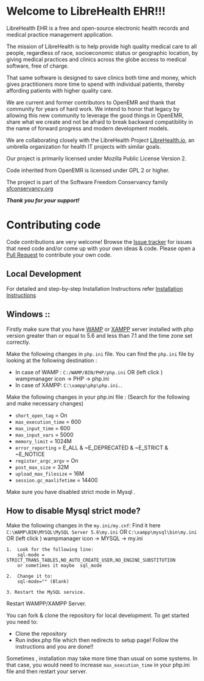 # Welcome to LibreHealth EHR!!!

LibreHealth EHR is a free and open-source electronic health records and
medical practice management application. 

The mission of LibreHealth is to help provide high quality medical care to all people, regardless of race, socioeconomic status or geographic location, by giving medical practices and clinics across the globe access to medical software, free of charge.

That same software is designed to save clinics both time and money, which gives practitioners more time to spend with individual patients, thereby affording patients with higher quality care.

We are current and former contributors to OpenEMR and thank that community for years of hard work. We intend to honor that legacy by allowing this new community to leverage the good things in OpenEMR, share what we create and not be afraid to break backward compatibility in the name of forward progress and modern development models.

We are collaborating closely with the LibreHealth Project [LibreHealth.io](http://LibreHealth.io), an umbrella organization for health IT projects with similar goals.   

Our project is primarily licensed under Mozilla Public License Version 2.

Code inherited from OpenEMR is licensed under GPL 2 or higher.

The project is part of the Software Freedom Conservancy family [sfconservancy.org](http://sfconservancy.org)  
 
***Thank you for your support!***


# Contributing code
Code contributions are very welcome! Browse the [Issue tracker](https://github.com/LibreHealthIO/LibreEHR/issues) for issues that need code and/or come up with your own ideas & code. Please open a [Pull Request](https://github.com/LibreHealthIO/LibreEHR/pulls) to contribute your own code.

## Local Development

For detailed and step-by-step Installation Instructions refer [Installation Instructions](/INSTALL.md)

## Windows :: 

Firstly make sure that you have [WAMP](http://www.wampserver.com/en/) or [XAMPP](https://www.apachefriends.org/index.html) server installed with php version greater than or equal to 5.6 and less than 7.1 and the time zone set correctly.

Make the following changes in `php.ini` file. You can find the `php.ini` file by looking at the following destination :
* In case of WAMP :
`C:/WAMP/BIN/PHP/php.ini` OR (left click )  wampmanager icon -> PHP -> php.ini
* In  case of XAMPP:
`C:\xampp\php\php.ini.`.


Make the following changes in your php.ini file :
(Search for the following and make necessary changes)

* `short_open_tag` = On
* `max_execution_time` = 600
* `max_input_time` = 600
* `max_input_vars` = 5000
* `memory_limit` = 1024M
* `error_reporting` = E_ALL & ~E_DEPRECATED & ~E_STRICT & ~E_NOTICE
* `register_argc_argv` = On
* `post_max_size` = 32M
* `upload_max_filesize` = 16M
* `session.gc_maxlifetime` = 14400

Make sure you have disabled strict mode in Mysql . 

## How to disable Mysql strict mode?

Make the following changes in the `my.ini/my.cnf`:
Find it here `C:\WAMP\BIN\MYSQL\MySQL Server 5.6\my.ini` OR `C:\xampp\mysql\bin\my.ini` 
OR (left click ) wampmanager icon -> MYSQL -> my.ini

    1.  Look for the following line:
        sql-mode = STRICT_TRANS_TABLES,NO_AUTO_CREATE_USER,NO_ENGINE_SUBSTITUTION
        or sometimes it maybe  sql_mode

    2.  Change it to:
        sql-mode="" (Blank)

    3. Restart the MySQL service.
    

Restart WAMPP/XAMPP Server.

You can fork & clone the repository for local development. To get started you need to:
 - Clone the repository
 - Run index.php file which then redirects to setup page! Follow the instructions and you are done!!
 
Sometimes , installation may take more time than usual on some systems. In that case, you would need to increase `max_execution_time` in your php.ini file and then restart your server.





